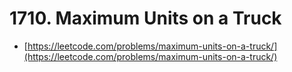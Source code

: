 # 1710. Maximum Units on a Truck

- [https://leetcode.com/problems/maximum-units-on-a-truck/](https://leetcode.com/problems/maximum-units-on-a-truck/)

